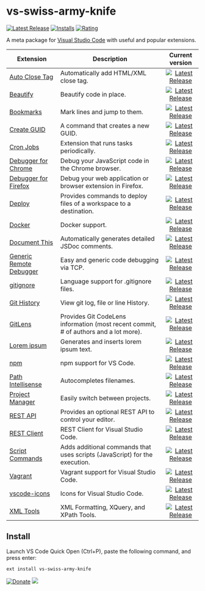 # vs-swiss-army-knife

[![Latest Release](https://vsmarketplacebadge.apphb.com/version-short/mkloubert.vs-swiss-army-knife.svg)](https://marketplace.visualstudio.com/items?itemName=mkloubert.vs-swiss-army-knife)
[![Installs](https://vsmarketplacebadge.apphb.com/installs/mkloubert.vs-swiss-army-knife.svg)](https://marketplace.visualstudio.com/items?itemName=mkloubert.vs-swiss-army-knife)
[![Rating](https://vsmarketplacebadge.apphb.com/rating-short/mkloubert.vs-swiss-army-knife.svg)](https://marketplace.visualstudio.com/items?itemName=mkloubert.vs-swiss-army-knife#review-details)

A meta package for [Visual Studio Code](https://code.visualstudio.com/) with useful and popular extensions.

| Extension | Description | Current version |
| ---- | --------- |:---------:|
| [Auto Close Tag](https://github.com/formulahendry/vscode-auto-close-tag.git) | Automatically add HTML/XML close tag. | [![Latest Release](https://vsmarketplacebadge.apphb.com/version-short/formulahendry.auto-close-tag.svg)](https://marketplace.visualstudio.com/items?itemName=formulahendry.auto-close-tag) |
| [Beautify](https://github.com/HookyQR/VSCodeBeautify) | Beautify code in place. | [![Latest Release](https://vsmarketplacebadge.apphb.com/version-short/HookyQR.beautify.svg)](https://marketplace.visualstudio.com/items?itemName=HookyQR.beautify) |
| [Bookmarks](https://github.com/alefragnani/vscode-bookmarks.git) | Mark lines and jump to them. | [![Latest Release](https://vsmarketplacebadge.apphb.com/version-short/alefragnani.Bookmarks.svg)](https://marketplace.visualstudio.com/items?itemName=alefragnani.Bookmarks) |
| [Create GUID](https://github.com/natewallace/createGUID.git) | A command that creates a new GUID. | [![Latest Release](https://vsmarketplacebadge.apphb.com/version-short/nwallace.createGUID.svg)](https://marketplace.visualstudio.com/items?itemName=nwallace.createGUID) |
| [Cron Jobs](https://github.com/mkloubert/vs-cron) | Extension that runs tasks periodically. | [![Latest Release](https://vsmarketplacebadge.apphb.com/version-short/mkloubert.vs-cron.svg)](https://marketplace.visualstudio.com/items?itemName=mkloubert.vs-cron) |
| [Debugger for Chrome](https://github.com/Microsoft/vscode-chrome-debug) | Debug your JavaScript code in the Chrome browser. | [![Latest Release](https://vsmarketplacebadge.apphb.com/version-short/msjsdiag.debugger-for-chrome.svg)](https://marketplace.visualstudio.com/items?itemName=msjsdiag.debugger-for-chrome) |
| [Debugger for Firefox](https://github.com/hbenl/vscode-firefox-debug.git) | Debug your web application or browser extension in Firefox. | [![Latest Release](https://vsmarketplacebadge.apphb.com/version-short/hbenl.vscode-firefox-debug.svg)](https://marketplace.visualstudio.com/items?itemName=hbenl.vscode-firefox-debug) |
| [Deploy](https://github.com/mkloubert/vs-deploy) | Provides commands to deploy files of a workspace to a destination. | [![Latest Release](https://vsmarketplacebadge.apphb.com/version-short/mkloubert.vs-deploy.svg)](https://marketplace.visualstudio.com/items?itemName=mkloubert.vs-deploy) |
| [Docker](https://github.com/microsoft/vscode-docker.git) | Docker support. | [![Latest Release](https://vsmarketplacebadge.apphb.com/version-short/PeterJausovec.vscode-docker.svg)](https://marketplace.visualstudio.com/items?itemName=PeterJausovec.vscode-docker) |
| [Document This](https://github.com/joelday/vscode-docthis) | Automatically generates detailed JSDoc comments. | [![Latest Release](https://vsmarketplacebadge.apphb.com/version-short/joelday.docthis.svg)](https://marketplace.visualstudio.com/items?itemName=joelday.docthis) |
| [Generic Remote Debugger](https://github.com/mkloubert/vs-remote-debugger) | Easy and generic code debugging via TCP. | [![Latest Release](https://vsmarketplacebadge.apphb.com/version-short/mkloubert.vs-remote-debugger.svg)](https://marketplace.visualstudio.com/items?itemName=mkloubert.vs-remote-debugger) |
| [gitignore](https://github.com/CodeZombieCH/vscode-gitignore) | Language support for .gitignore files. | [![Latest Release](https://vsmarketplacebadge.apphb.com/version-short/codezombiech.gitignore.svg)](https://marketplace.visualstudio.com/items?itemName=codezombiech.gitignore) |
| [Git History](https://github.com/DonJayamanne/gitHistoryVSCode) | View git log, file or line History. | [![Latest Release](https://vsmarketplacebadge.apphb.com/version-short/donjayamanne.githistory.svg)](https://marketplace.visualstudio.com/items?itemName=donjayamanne.githistory) |
| [GitLens](https://github.com/eamodio/vscode-gitlens.git) | Provides Git CodeLens information (most recent commit, # of authors and a lot more). | [![Latest Release](https://vsmarketplacebadge.apphb.com/version-short/eamodio.gitlens.svg)](https://marketplace.visualstudio.com/items?itemName=eamodio.gitlens) |
| [Lorem ipsum](https://github.com/Tyriar/vscode-lorem-ipsum) | Generates and inserts lorem ipsum text. | [![Latest Release](https://vsmarketplacebadge.apphb.com/version-short/Tyriar.lorem-ipsum.svg)](https://marketplace.visualstudio.com/items?itemName=Tyriar.lorem-ipsum) |
| [npm](https://github.com/Microsoft/vscode-npm-scripts.git) | npm support for VS Code. | [![Latest Release](https://vsmarketplacebadge.apphb.com/version-short/eg2.vscode-npm-script.svg)](https://marketplace.visualstudio.com/items?itemName=eg2.vscode-npm-script) |
| [Path Intellisense](https://github.com/ChristianKohler/PathIntellisense.git) | Autocompletes filenames. | [![Latest Release](https://vsmarketplacebadge.apphb.com/version-short/christian-kohler.path-intellisense.svg)](https://marketplace.visualstudio.com/items?itemName=christian-kohler.path-intellisense) |
| [Project Manager](https://github.com/alefragnani/vscode-project-manager.git) | Easily switch between projects. | [![Latest Release](https://vsmarketplacebadge.apphb.com/version-short/alefragnani.project-manager.svg)](https://marketplace.visualstudio.com/items?itemName=alefragnani.project-manager) |
| [REST API](https://github.com/mkloubert/vs-rest-api) | Provides an optional REST API to control your editor. | [![Latest Release](https://vsmarketplacebadge.apphb.com/version-short/mkloubert.vs-rest-api.svg)](https://marketplace.visualstudio.com/items?itemName=mkloubert.vs-rest-api) |
| [REST Client](https://github.com/Huachao/vscode-restclient.git) | REST Client for Visual Studio Code. | [![Latest Release](https://vsmarketplacebadge.apphb.com/version-short/humao.rest-client.svg)](https://marketplace.visualstudio.com/items?itemName=humao.rest-client) |
| [Script Commands](https://github.com/mkloubert/vs-script-commands) | Adds additional commands that uses scripts (JavaScript) for the execution. | [![Latest Release](https://vsmarketplacebadge.apphb.com/version-short/mkloubert.vs-script-commands.svg)](https://marketplace.visualstudio.com/items?itemName=mkloubert.vs-script-commands) |
| [Vagrant](https://github.com/bbenoist/vscode-vagrant.git) | Vagrant support for Visual Studio Code. | [![Latest Release](https://vsmarketplacebadge.apphb.com/version-short/bbenoist.vagrant.svg)](https://marketplace.visualstudio.com/items?itemName=bbenoist.vagrant) |
| [vscode-icons](https://github.com/vscode-icons/vscode-icons) | Icons for Visual Studio Code. | [![Latest Release](https://vsmarketplacebadge.apphb.com/version-short/robertohuertasm.vscode-icons.svg)](https://marketplace.visualstudio.com/items?itemName=robertohuertasm.vscode-icons) |
| [XML Tools](https://github.com/DotJoshJohnson/vscode-xml.git) | XML Formatting, XQuery, and XPath Tools. | [![Latest Release](https://vsmarketplacebadge.apphb.com/version-short/DotJoshJohnson.xml.svg)](https://marketplace.visualstudio.com/items?itemName=DotJoshJohnson.xml) |

## Install

Launch VS Code Quick Open (Ctrl+P), paste the following command, and press enter:

```bash
ext install vs-swiss-army-knife
```

[![Donate](https://img.shields.io/badge/Donate-PayPal-green.svg)](https://www.paypal.com/cgi-bin/webscr?cmd=_s-xclick&hosted_button_id=ZXG84G5LUA7W8)
[![](https://api.flattr.com/button/flattr-badge-large.png)](https://flattr.com/submit/auto?fid=o62pkd&url=https%3A%2F%2Fgithub.com%2Fmkloubert%2Fvs-swiss-army-knife)
